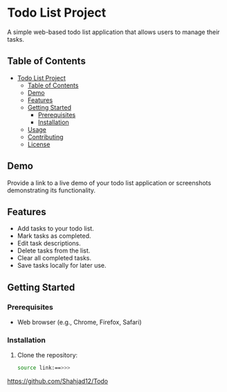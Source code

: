 # Todo List Project

A simple web-based todo list application that allows users to manage their tasks.

## Table of Contents

- [Todo List Project](#todo-list-project)
  - [Table of Contents](#table-of-contents)
  - [Demo](#demo)
  - [Features](#features)
  - [Getting Started](#getting-started)
    - [Prerequisites](#prerequisites)
    - [Installation](#installation)
  - [Usage](#usage)
  - [Contributing](#contributing)
  - [License](#license)

## Demo

Provide a link to a live demo of your todo list application or screenshots demonstrating its functionality.

## Features

- Add tasks to your todo list.
- Mark tasks as completed.
- Edit task descriptions.
- Delete tasks from the list.
- Clear all completed tasks.
- Save tasks locally for later use.

## Getting Started

### Prerequisites

- Web browser (e.g., Chrome, Firefox, Safari)

### Installation

1. Clone the repository:

   ```bash
   source link:==>>>
https://github.com/Shahjad12/Todo
